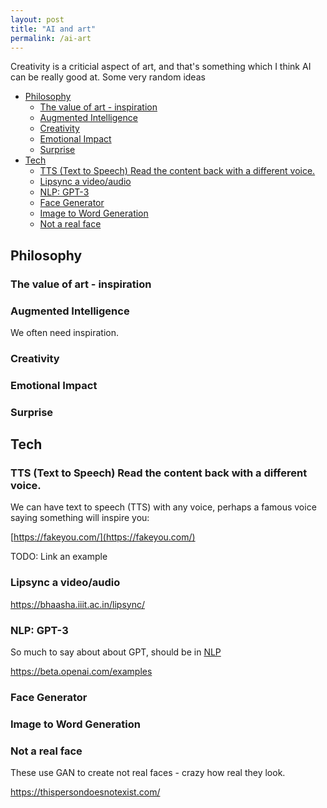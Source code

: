 ```yaml
---
layout: post
title: "AI and art"
permalink: /ai-art
---
```


Creativity is a criticial aspect of art, and that's something which I think AI can be really good at. Some very random ideas

<!-- prettier-ignore-start -->
<!-- vim-markdown-toc GFM -->

- [Philosophy](#philosophy)
    - [The value of art - inspiration](#the-value-of-art---inspiration)
    - [Augmented Intelligence](#augmented-intelligence)
    - [Creativity](#creativity)
    - [Emotional Impact](#emotional-impact)
    - [Surprise](#surprise)
- [Tech](#tech)
    - [TTS (Text to Speech) Read the content back with a different voice.](#tts-text-to-speech-read-the-content-back-with-a-different-voice)
    - [Lipsync a video/audio](#lipsync-a-videoaudio)
    - [NLP: GPT-3](#nlp-gpt-3)
    - [Face Generator](#face-generator)
    - [Image to Word Generation](#image-to-word-generation)
    - [Not a real face](#not-a-real-face)

<!-- vim-markdown-toc -->
<!-- prettier-ignore-end -->

## Philosophy

### The value of art - inspiration

### Augmented Intelligence

We often need inspiration.

### Creativity

### Emotional Impact

### Surprise

## Tech

### TTS (Text to Speech) Read the content back with a different voice.

We can have text to speech (TTS) with any voice, perhaps a famous voice saying something will inspire you:

[https://fakeyou.com/](https://fakeyou.com/)

TODO: Link an example

### Lipsync a video/audio

https://bhaasha.iiit.ac.in/lipsync/

### NLP: GPT-3

So much to say about about GPT, should be in [NLP](/nlp)

https://beta.openai.com/examples

### Face Generator

### Image to Word Generation

### Not a real face

These use GAN to create not real faces - crazy how real they look.

https://thispersondoesnotexist.com/
